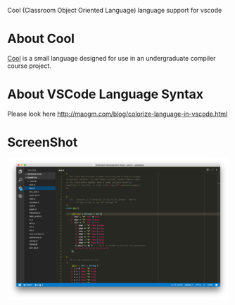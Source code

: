Cool (Classroom Object Oriented Language) language support for vscode

# About Cool

[Cool](http://theory.stanford.edu/~aiken/software/cool/cool.html) is a
small language designed for use in an undergraduate compiler course project.

# About VSCode Language Syntax

Please look here <http://maogm.com/blog/colorize-language-in-vscode.html>

# ScreenShot

![ScreenShot](https://raw.githubusercontent.com/Garnel/language-cool/master/screenshot.png)
